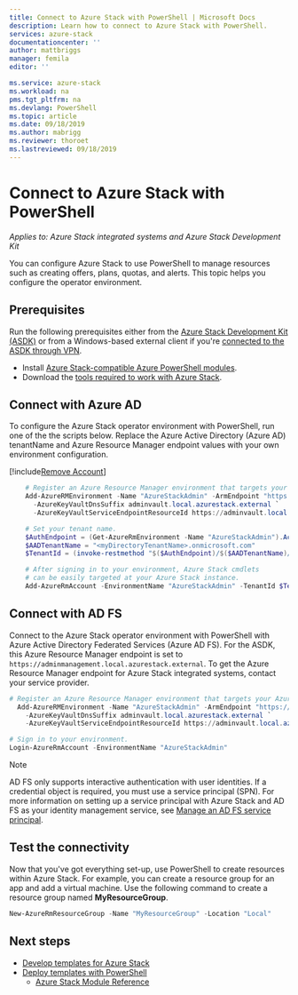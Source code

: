 ```yaml
---
title: Connect to Azure Stack with PowerShell | Microsoft Docs
description: Learn how to connect to Azure Stack with PowerShell.
services: azure-stack
documentationcenter: ''
author: mattbriggs
manager: femila
editor: ''

ms.service: azure-stack
ms.workload: na
pms.tgt_pltfrm: na
ms.devlang: PowerShell
ms.topic: article
ms.date: 09/18/2019
ms.author: mabrigg
ms.reviewer: thoroet
ms.lastreviewed: 09/18/2019
---
```


# Connect to Azure Stack with PowerShell

*Applies to: Azure Stack integrated systems and Azure Stack Development Kit*

You can configure Azure Stack to use PowerShell to manage resources such as creating offers, plans, quotas, and alerts. This topic helps you configure the operator environment.

## Prerequisites

Run the following prerequisites either from the [Azure Stack Development Kit (ASDK)](../asdk/asdk-connect.md#connect-with-rdp) or from a Windows-based external client if you're [connected to the ASDK through VPN](../asdk/asdk-connect.md#connect-with-vpn).

 - Install [Azure Stack-compatible Azure PowerShell modules](azure-stack-powershell-install.md).  
 - Download the [tools required to work with Azure Stack](azure-stack-powershell-download.md).  

## Connect with Azure AD

To configure the Azure Stack operator environment with PowerShell, run one of the the scripts below. Replace the Azure Active Directory (Azure AD) tenantName and Azure Resource Manager endpoint values with your own environment configuration.

[!include[Remove Account](../../includes/remove-account.md)]

```powershell  
    # Register an Azure Resource Manager environment that targets your Azure Stack instance. Get your Azure Resource Manager endpoint value from your service provider.
    Add-AzureRMEnvironment -Name "AzureStackAdmin" -ArmEndpoint "https://adminmanagement.local.azurestack.external" `
      -AzureKeyVaultDnsSuffix adminvault.local.azurestack.external `
      -AzureKeyVaultServiceEndpointResourceId https://adminvault.local.azurestack.external

    # Set your tenant name.
    $AuthEndpoint = (Get-AzureRmEnvironment -Name "AzureStackAdmin").ActiveDirectoryAuthority.TrimEnd('/')
    $AADTenantName = "<myDirectoryTenantName>.onmicrosoft.com"
    $TenantId = (invoke-restmethod "$($AuthEndpoint)/$($AADTenantName)/.well-known/openid-configuration").issuer.TrimEnd('/').Split('/')[-1]

    # After signing in to your environment, Azure Stack cmdlets
    # can be easily targeted at your Azure Stack instance.
    Add-AzureRmAccount -EnvironmentName "AzureStackAdmin" -TenantId $TenantId
```

## Connect with AD FS

Connect to the Azure Stack operator environment with PowerShell with Azure Active Directory Federated Services (Azure AD FS). For the ASDK, this Azure Resource Manager endpoint is set to `https://adminmanagement.local.azurestack.external`. To get the Azure Resource Manager endpoint for Azure Stack integrated systems, contact your service provider.

  ```powershell  
  # Register an Azure Resource Manager environment that targets your Azure Stack instance. Get your Azure Resource Manager endpoint value from your service provider.
    Add-AzureRMEnvironment -Name "AzureStackAdmin" -ArmEndpoint "https://adminmanagement.local.azurestack.external" `
      -AzureKeyVaultDnsSuffix adminvault.local.azurestack.external `
      -AzureKeyVaultServiceEndpointResourceId https://adminvault.local.azurestack.external

  # Sign in to your environment.
  Login-AzureRmAccount -EnvironmentName "AzureStackAdmin"
  ```

> [!Note]  
> AD FS only supports interactive authentication with user identities. If a credential object is required, you must use a service principal (SPN). For more information on setting up a service principal with Azure Stack and AD FS as your identity management service, see [Manage an AD FS service principal](azure-stack-create-service-principals.md#manage-an-ad-fs-service-principal).

## Test the connectivity

Now that you've got everything set-up, use PowerShell to create resources within Azure Stack. For example, you can create a resource group for an app and add a virtual machine. Use the following command to create a resource group named **MyResourceGroup**.

```powershell  
New-AzureRmResourceGroup -Name "MyResourceGroup" -Location "Local"
```

## Next steps

- [Develop templates for Azure Stack](../user/azure-stack-develop-templates.md)
- [Deploy templates with PowerShell](../user/azure-stack-deploy-template-powershell.md)
  - [Azure Stack Module Reference](https://docs.microsoft.com/powershell/azure/azure-stack/overview)  
